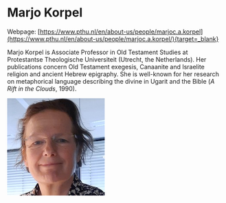 # Marjo Korpel

Webpage: [https://www.pthu.nl/en/about-us/people/marjoc.a.korpel](https://www.pthu.nl/en/about-us/people/marjoc.a.korpel/){target=_blank}


Marjo Korpel is Associate Professor in Old Testament Studies at Protestantse Theologische Universiteit (Utrecht, the Netherlands). Her publications concern Old Testament exegesis, Canaanite and Israelite religion and ancient Hebrew epigraphy. She is well-known for her  research on metaphorical language describing the divine in Ugarit and the Bible (<i>A Rift in the Clouds</i>, 1990).

![marjo korpel](../photos/marjo_korpel.jpg "Marjo Korpel")

